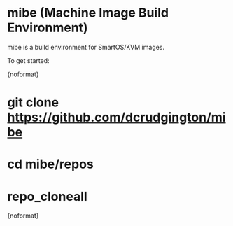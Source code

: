 mibe (Machine Image Build Environment)
===
mibe is a build environment for SmartOS/KVM images.

To get started:

{noformat}
# git clone https://github.com/dcrudgington/mibe
# cd mibe/repos
# repo_cloneall
{noformat}
